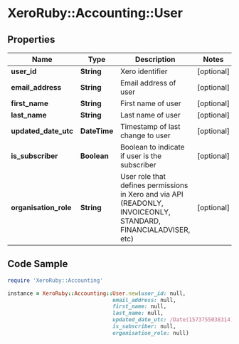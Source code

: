 # XeroRuby::Accounting::User

## Properties

Name | Type | Description | Notes
------------ | ------------- | ------------- | -------------
**user_id** | **String** | Xero identifier | [optional] 
**email_address** | **String** | Email address of user | [optional] 
**first_name** | **String** | First name of user | [optional] 
**last_name** | **String** | Last name of user | [optional] 
**updated_date_utc** | **DateTime** | Timestamp of last change to user | [optional] 
**is_subscriber** | **Boolean** | Boolean to indicate if user is the subscriber | [optional] 
**organisation_role** | **String** | User role that defines permissions in Xero and via API (READONLY, INVOICEONLY, STANDARD, FINANCIALADVISER, etc) | [optional] 

## Code Sample

```ruby
require 'XeroRuby::Accounting'

instance = XeroRuby::Accounting::User.new(user_id: null,
                                 email_address: null,
                                 first_name: null,
                                 last_name: null,
                                 updated_date_utc: /Date(1573755038314)/,
                                 is_subscriber: null,
                                 organisation_role: null)
```


